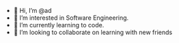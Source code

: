 - 👋 Hi, I’m @ad
- 👀 I’m interested in Software Engineering.
- 🌱 I’m currently learning to code.
- 💞️ I’m looking to collaborate on learning with new friends


<!---
addushi/addushi is a ✨ special ✨ repository because its `README.md` (this file) appears on your GitHub profile.
You can click the Preview link to take a look at your changes.
--->
